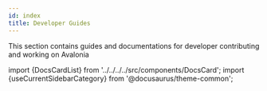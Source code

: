 ```yaml
---
id: index
title: Developer Guides
---
```

This section contains guides and documentations for developer contributing and working on Avalonia

import {DocsCardList} from '../../../../src/components/DocsCard';
import {useCurrentSidebarCategory} from '@docusaurus/theme-common';

<DocsCardList list={useCurrentSidebarCategory().items} />
